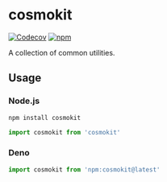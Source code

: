 # cosmokit

[![Codecov](https://img.shields.io/codecov/c/github/shigma/cosmokit?style=flat-square)](https://codecov.io/gh/shigma/cosmokit)
[![npm](https://img.shields.io/npm/v/cosmokit?style=flat-square)](https://www.npmjs.com/package/cosmokit)

A collection of common utilities.

## Usage

### Node.js

```sh
npm install cosmokit
```

```ts
import cosmokit from 'cosmokit'
``` 

### Deno

```ts
import cosmokit from 'npm:cosmokit@latest'
```
